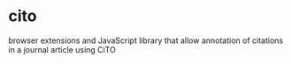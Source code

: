 cito
====

browser extensions and JavaScript library that allow annotation of citations in a journal article using CiTO